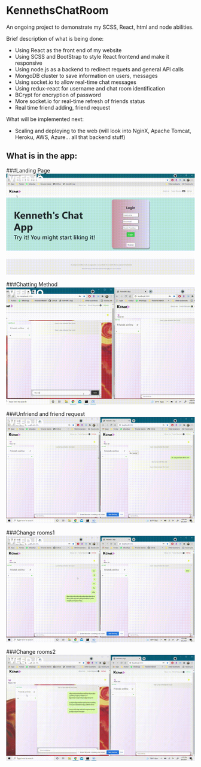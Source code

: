 # KennethsChatRoom
An ongoing project to demonstrate my SCSS, React, html and node abilities.

Brief description of what is being done:
- Using React as the front end of my website
- Using SCSS and BootStrap to style React frontend and make it responsive
- Using node.js as a backend to redirect requets and general API calls
- MongoDB cluster to save information on users, messages
- Using socket.io to allow real-time chat messages
- Using redux-react for username and chat room identification
- BCrypt for encryption of password
- More socket.io for real-time refresh of friends status
- Real time friend adding, friend request

What will be implemented next:
- Scaling and deploying to the web (will look into NginX, Apache Tomcat, Heroku, AWS, Azure... all that backend stuff)

## What is in the app:

###Landing Page
![Alt Text](https://github.com/KennethWrong/KennethsChatRoom/blob/main/gifs/landing%20page.gif)

###Chatting Method
![Alt Text](https://github.com/KennethWrong/KennethsChatRoom/blob/main/gifs/chatting.gif)

###Unfriend and friend request
![Alt Text](https://github.com/KennethWrong/KennethsChatRoom/blob/main/gifs/unfriend.gif)

###Change rooms1
![Alt Text](https://github.com/KennethWrong/KennethsChatRoom/blob/main/gifs/change%20room.gif)

###Change rooms2
![Alt Text](https://github.com/KennethWrong/KennethsChatRoom/blob/main/gifs/change%20room%232.gif)
